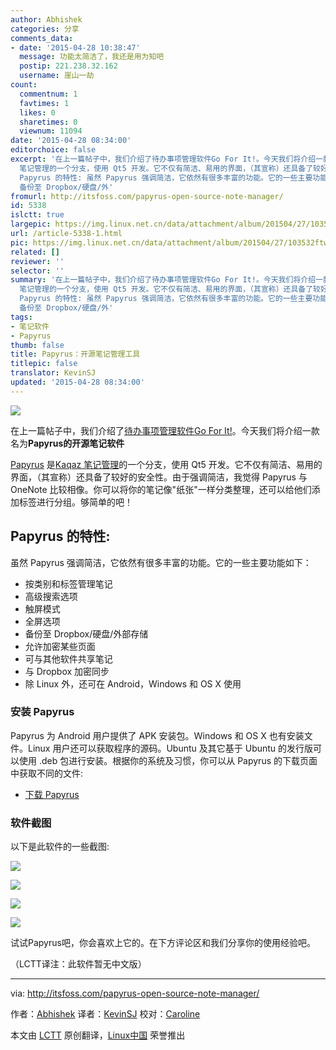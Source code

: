 ```yaml
---
author: Abhishek
categories: 分享
comments_data:
- date: '2015-04-28 10:38:47'
  message: 功能太简洁了，我还是用为知吧
  postip: 221.238.32.162
  username: 崖山一劫
count:
  commentnum: 1
  favtimes: 1
  likes: 0
  sharetimes: 0
  viewnum: 11094
date: '2015-04-28 08:34:00'
editorchoice: false
excerpt: '在上一篇帖子中，我们介绍了待办事项管理软件Go For It!。今天我们将介绍一款名为Papyrus的开源笔记软件 Papyrus 是Kaqaz
  笔记管理的一个分支，使用 Qt5 开发。它不仅有简洁、易用的界面，（其宣称）还具备了较好的安全性。由于强调简洁，我觉得 Papyrus 与 OneNote 比较相像。你可以将你的笔记像&quot;纸张&quot;一样分类整理，还可以给他们添加标签进行分组。够简单的吧！
  Papyrus 的特性: 虽然 Papyrus 强调简洁，它依然有很多丰富的功能。它的一些主要功能如下：  按类别和标签管理笔记 高级搜索选项 触屏模式 全屏选项
  备份至 Dropbox/硬盘/外'
fromurl: http://itsfoss.com/papyrus-open-source-note-manager/
id: 5338
islctt: true
largepic: https://img.linux.net.cn/data/attachment/album/201504/27/103532ftwifdiyuvnefhwu.jpg
url: /article-5338-1.html
pic: https://img.linux.net.cn/data/attachment/album/201504/27/103532ftwifdiyuvnefhwu.jpg.thumb.jpg
related: []
reviewer: ''
selector: ''
summary: '在上一篇帖子中，我们介绍了待办事项管理软件Go For It!。今天我们将介绍一款名为Papyrus的开源笔记软件 Papyrus 是Kaqaz
  笔记管理的一个分支，使用 Qt5 开发。它不仅有简洁、易用的界面，（其宣称）还具备了较好的安全性。由于强调简洁，我觉得 Papyrus 与 OneNote 比较相像。你可以将你的笔记像&quot;纸张&quot;一样分类整理，还可以给他们添加标签进行分组。够简单的吧！
  Papyrus 的特性: 虽然 Papyrus 强调简洁，它依然有很多丰富的功能。它的一些主要功能如下：  按类别和标签管理笔记 高级搜索选项 触屏模式 全屏选项
  备份至 Dropbox/硬盘/外'
tags:
- 笔记软件
- Papyrus
thumb: false
title: Papyrus：开源笔记管理工具
titlepic: false
translator: KevinSJ
updated: '2015-04-28 08:34:00'
---
```


![](/data/attachment/album/201504/27/103532ftwifdiyuvnefhwu.jpg)


在上一篇帖子中，我们介绍了[待办事项管理软件Go For It!](http://linux.cn/article-5337-1.html)。今天我们将介绍一款名为**Papyrus的开源笔记软件**


[Papyrus](http://aseman.co/en/products/papyrus/) 是[Kaqaz 笔记管理](https://github.com/sialan-labs/kaqaz/)的一个分支，使用 Qt5 开发。它不仅有简洁、易用的界面，（其宣称）还具备了较好的安全性。由于强调简洁，我觉得 Papyrus 与 OneNote 比较相像。你可以将你的笔记像"纸张"一样分类整理，还可以给他们添加标签进行分组。够简单的吧！


Papyrus 的特性:
------------


虽然 Papyrus 强调简洁，它依然有很多丰富的功能。它的一些主要功能如下：


* 按类别和标签管理笔记
* 高级搜索选项
* 触屏模式
* 全屏选项
* 备份至 Dropbox/硬盘/外部存储
* 允许加密某些页面
* 可与其他软件共享笔记
* 与 Dropbox 加密同步
* 除 Linux 外，还可在 Android，Windows 和 OS X 使用


### 安装 Papyrus


Papyrus 为 Android 用户提供了 APK 安装包。Ｗindows 和 OS X 也有安装文件。Linux 用户还可以获取程序的源码。Ubuntu 及其它基于 Ubuntu 的发行版可以使用 .deb 包进行安装。根据你的系统及习惯，你可以从 Papyrus 的下载页面中获取不同的文件:


* [下载 Papyrus](http://aseman.co/en/products/papyrus/)


### 软件截图


以下是此软件的一些截图:


![](/data/attachment/album/201504/27/103532kb0o2pr30m3b0ih0.jpg)


![](/data/attachment/album/201504/27/103533n4r3wph3n2rrqmp2.jpg)


![](/data/attachment/album/201504/27/103533rr77lrhh5kmiizrr.jpg)


![](/data/attachment/album/201504/27/103534b2gup9lnc99aoiwn.jpg)


试试Papyrus吧，你会喜欢上它的。在下方评论区和我们分享你的使用经验吧。


（LCTT译注：此软件暂无中文版）




---


via: <http://itsfoss.com/papyrus-open-source-note-manager/>


作者：[Abhishek](http://itsfoss.com/author/abhishek/) 译者：[KevinSJ](https://github.com/KevinSJ) 校对：[Caroline](https://github.com/carolinewuyan)


本文由 [LCTT](https://github.com/LCTT/TranslateProject) 原创翻译，[Linux中国](http://linux.cn/) 荣誉推出